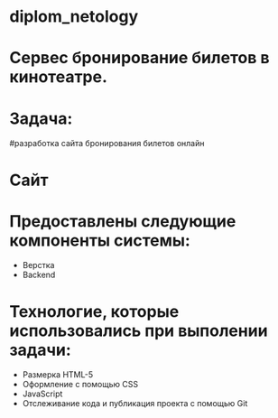 # diplom_netology
# Cервес бронирование билетов в кинотеатре.

# Задача: 
#разработка сайта бронирования билетов онлайн

# Сайт

# Предоставлены следующие компоненты системы:
- Верстка
- Backend

# Технологие, которые использовались при выполении задачи:
- Размерка HTML-5
- Оформление с помощью CSS
- JavaScript
- Отслеживание кода и публикация проекта с помощью Git

